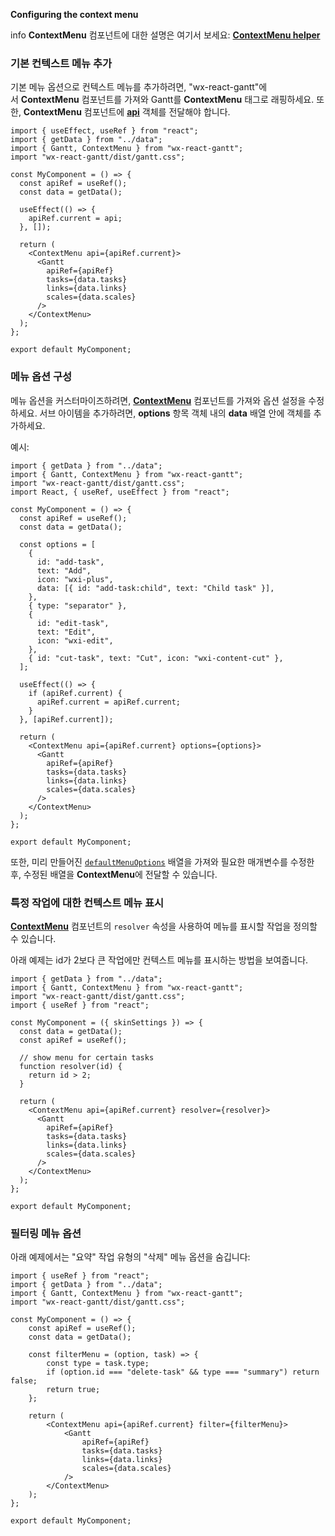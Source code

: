 **Configuring the context menu**

info
**ContextMenu** 컴포넌트에 대한 설명은 여기서 보세요: [**ContextMenu helper**](https://docs.svar.dev/react/gantt/helpers/context_menu)

### 기본 컨텍스트 메뉴 추가

기본 메뉴 옵션으로 컨텍스트 메뉴를 추가하려면, "wx-react-gantt"에서 **ContextMenu** 컴포넌트를 가져와 Gantt를 **ContextMenu** 태그로 래핑하세요. 또한, **ContextMenu** 컴포넌트에 [**api**](https://docs.svar.dev/react/gantt/api/how_to_access_api) 객체를 전달해야 합니다.

```tsx
import { useEffect, useRef } from "react";
import { getData } from "../data";
import { Gantt, ContextMenu } from "wx-react-gantt";
import "wx-react-gantt/dist/gantt.css";

const MyComponent = () => {
  const apiRef = useRef();
  const data = getData();

  useEffect(() => {
    apiRef.current = api;
  }, []);

  return (
    <ContextMenu api={apiRef.current}>
      <Gantt
        apiRef={apiRef}
        tasks={data.tasks}
        links={data.links}
        scales={data.scales}
      />
    </ContextMenu>
  );
};

export default MyComponent;
```

### 메뉴 옵션 구성

메뉴 옵션을 커스터마이즈하려면, [**ContextMenu**](https://docs.svar.dev/react/gantt/helpers/context_menu) 컴포넌트를 가져와 옵션 설정을 수정하세요. 서브 아이템을 추가하려면, **options** 항목 객체 내의 **data** 배열 안에 객체를 추가하세요.

예시:

```tsx
import { getData } from "../data";
import { Gantt, ContextMenu } from "wx-react-gantt";
import "wx-react-gantt/dist/gantt.css";
import React, { useRef, useEffect } from "react";

const MyComponent = () => {
  const apiRef = useRef();
  const data = getData();

  const options = [
    {
      id: "add-task",
      text: "Add",
      icon: "wxi-plus",
      data: [{ id: "add-task:child", text: "Child task" }],
    },
    { type: "separator" },
    {
      id: "edit-task",
      text: "Edit",
      icon: "wxi-edit",
    },
    { id: "cut-task", text: "Cut", icon: "wxi-content-cut" },
  ];

  useEffect(() => {
    if (apiRef.current) {
      apiRef.current = apiRef.current;
    }
  }, [apiRef.current]);

  return (
    <ContextMenu api={apiRef.current} options={options}>
      <Gantt
        apiRef={apiRef}
        tasks={data.tasks}
        links={data.links}
        scales={data.scales}
      />
    </ContextMenu>
  );
};

export default MyComponent;
```

또한, 미리 만들어진 [`defaultMenuOptions`](https://docs.svar.dev/react/gantt/helpers/defaultMenuOptions) 배열을 가져와 필요한 매개변수를 수정한 후, 수정된 배열을 **ContextMenu**에 전달할 수 있습니다.

### 특정 작업에 대한 컨텍스트 메뉴 표시

[**ContextMenu**](https://docs.svar.dev/react/gantt/helpers/context_menu) 컴포넌트의 `resolver` 속성을 사용하여 메뉴를 표시할 작업을 정의할 수 있습니다.

아래 예제는 id가 2보다 큰 작업에만 컨텍스트 메뉴를 표시하는 방법을 보여줍니다.

```tsx
import { getData } from "../data";
import { Gantt, ContextMenu } from "wx-react-gantt";
import "wx-react-gantt/dist/gantt.css";
import { useRef } from "react";

const MyComponent = ({ skinSettings }) => {
  const data = getData();
  const apiRef = useRef();

  // show menu for certain tasks
  function resolver(id) {
    return id > 2;
  }

  return (
    <ContextMenu api={apiRef.current} resolver={resolver}>
      <Gantt
        apiRef={apiRef}
        tasks={data.tasks}
        links={data.links}
        scales={data.scales}
      />
    </ContextMenu>
  );
};

export default MyComponent;
```

### 필터링 메뉴 옵션

아래 예제에서는 "요약" 작업 유형의 "삭제" 메뉴 옵션을 숨깁니다:

```tsx
import { useRef } from "react";
import { getData } from "../data";
import { Gantt, ContextMenu } from "wx-react-gantt";
import "wx-react-gantt/dist/gantt.css";

const MyComponent = () => {
    const apiRef = useRef();
    const data = getData();

    const filterMenu = (option, task) => {
        const type = task.type;
        if (option.id === "delete-task" && type === "summary") return false;
        return true;
    };

    return (
        <ContextMenu api={apiRef.current} filter={filterMenu}>
            <Gantt
                apiRef={apiRef}
                tasks={data.tasks}
                links={data.links}
                scales={data.scales}
            />
        </ContextMenu>
    );
};

export default MyComponent;
```
